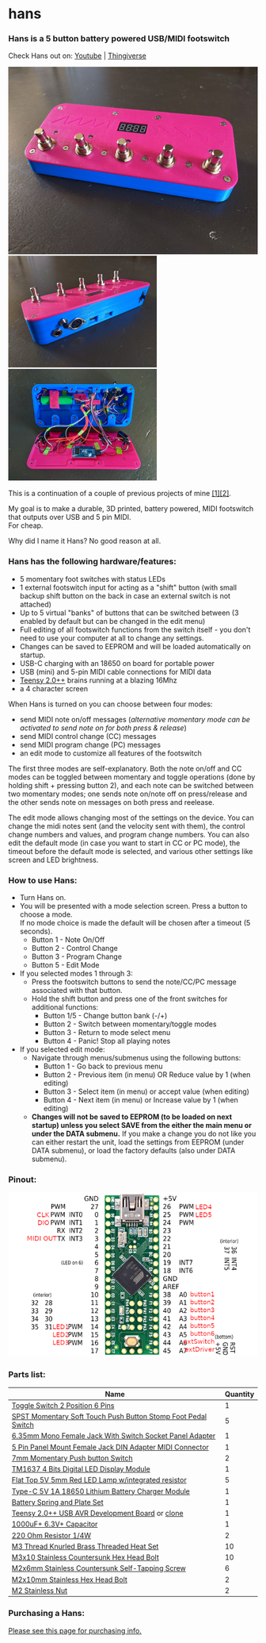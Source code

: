 # hans
### Hans is a 5 button battery powered USB/MIDI footswitch<br>

Check Hans out on: [Youtube](https://www.youtube.com/watch?v=nbIn7SEke0U) | [Thingiverse](https://www.thingiverse.com/thing:4768840)

<img src=https://raw.githubusercontent.com/hunked/hans/main/images/front.jpg width=600><br>
<img src=https://raw.githubusercontent.com/hunked/hans/main/images/back.jpg width=300><img src=https://raw.githubusercontent.com/hunked/hans/main/images/inside.jpg width=300><br>

This is a continuation of a couple of previous projects of mine [[1]](https://github.com/hunked/eightbuttonMIDIfootswitch)[[2]](https://github.com/hunked/footie). 

My goal is to make a durable, 3D printed, battery powered, MIDI footswitch that outputs over USB and 5 pin MIDI. <br>
For cheap.<br>

Why did I name it Hans? No good reason at all.

### Hans has the following hardware/features:
- 5 momentary foot switches with status LEDs
- 1 external footswitch input for acting as a "shift" button (with small backup shift button on the back in case an external switch is not attached)
- Up to 5 virtual "banks" of buttons that can be switched between (3 enabled by default but can be changed in the edit menu)
- Full editing of all footswitch functions from the switch itself - you don't need to use your computer at all to change any settings. 
- Changes can be saved to EEPROM and will be loaded automatically on startup.
- USB-C charging with an 18650 on board for portable power
- USB (mini) and 5-pin MIDI cable connections for MIDI data
- [Teensy 2.0++](https://www.pjrc.com/store/teensypp.html) brains running at a blazing 16Mhz
- a 4 character screen

When Hans is turned on you can choose between four modes: 
- send MIDI note on/off messages (*alternative momentary mode can be activated to send note on for both press & release*)
- send MIDI control change (CC) messages
- send MIDI program change (PC) messages
- an edit mode to customize all features of the footswitch

The first three modes are self-explanatory. Both the note on/off and CC modes can be toggled between momentary and toggle operations (done by holding shift + pressing button 2), and each note can be switched between two momentary modes; one sends note on/note off on press/release and the other sends note on messages on both press and reelease.

The edit mode allows changing most of the settings on the device. You can change the midi notes sent (and the velocity sent with them), the control change numbers and values, and program change numbers. You can also edit the default mode (in case you want to start in CC or PC mode), the timeout before the default mode is selected, and various other settings like screen and LED brightness.

### How to use Hans:
- Turn Hans on.
- You will be presented with a mode selection screen. Press a button to choose a mode. <br>If no mode choice is made the default will be chosen after a timeout (5 seconds).
  * Button 1 - Note On/Off
  * Button 2 - Control Change
  * Button 3 - Program Change
  * Button 5 - Edit Mode
- If you selected modes 1 through 3:
  * Press the footswitch buttons to send the note/CC/PC message associated with that button.
  * Hold the shift button and press one of the front switches for additional functions:
    * Button 1/5 - Change button bank (-/+)
    * Button 2 - Switch between momentary/toggle modes
    * Button 3 - Return to mode select menu
    * Button 4 - Panic! Stop all playing notes
- If you selected edit mode:
  * Navigate through menus/submenus using the following buttons:
    * Button 1 - Go back to previous menu
    * Button 2 - Previous item (in menu) OR Reduce value by 1 (when editing)
    * Button 3 - Select item (in menu) or accept value (when editing)
    * Button 4 - Next item (in menu) or Increase value by 1 (when editing)
  * **Changes will not be saved to EEPROM (to be loaded on next startup) unless you select SAVE from the either the main menu or under the DATA submenu.** If you make a change you do not like you can either restart the unit, load the settings from EEPROM (under DATA submenu), or load the factory defaults (also under DATA submenu).

### Pinout:<br>
<img src=https://raw.githubusercontent.com/hunked/hans/main/images/pinout.png>

### Parts list:
| Name                                                          | Quantity |
|---------------------------------------------------------------|----------|
| [Toggle Switch 2 Position 6 Pins](https://www.aliexpress.com/item/32800053774.html)            | 1        |
| [SPST Momentary Soft Touch Push Button Stomp Foot Pedal Switch](https://www.aliexpress.com/item/32918205335.html) | 5        |
| [6.35mm Mono Female Jack With Switch Socket Panel Adapter](https://www.aliexpress.com/item/32614113278.html)      | 1        |
| [5 Pin Panel Mount Female Jack DIN Adapter MIDI Connector](https://www.aliexpress.com/item/32972269819.html)      | 1        |
| [7mm Momentary Push button Switch](https://www.aliexpress.com/item/32790920961.html)                              | 2        |
| [TM1637 4 Bits Digital LED Display Module](https://www.aliexpress.com/item/32387190376.html)                      | 1        |
| [Flat Top 5V 5mm Red LED Lamp w/integrated resistor](https://www.aliexpress.com/item/32904653006.html)            | 5        |
| [Type-C 5V 1A 18650 Lithium Battery Charger Module](https://www.aliexpress.com/item/32670803042.html)             | 1        |
| [Battery Spring and Plate Set](https://www.aliexpress.com/item/32881285245.html)                                  | 1        |
| [Teensy 2.0++ USB AVR Development Board](https://www.pjrc.com/store/teensypp.html) or [clone](https://www.aliexpress.com/item/32975352827.html)          | 1        |
| [1000uF+ 6.3V+ Capacitor](https://www.aliexpress.com/item/4000092084550.html)                                       | 1        |
| [220 Ohm Resistor 1/4W](https://www.aliexpress.com/item/32952657927.html)                                         | 2        |
| [M3 Thread Knurled Brass Threaded Heat Set](https://www.aliexpress.com/item/4001185849382.html)                     | 10       |
| [M3x10 Stainless Countersunk Hex Head Bolt](https://www.aliexpress.com/item/4000020967604.html)                     | 10       |
| [M2x6mm Stainless Countersunk Self-Tapping Screw](https://www.aliexpress.com/item/4001074924245.html)               | 6        |
| [M2x10mm Stainless Hex Head Bolt](https://www.aliexpress.com/item/32810852732.html)                               | 2        |
| [M2 Stainless Nut](https://www.aliexpress.com/item/32977174437.html)                                              | 2        |

### Purchasing a Hans:

[Please see this page for purchasing info.](https://github.com/hunked/hans/blob/main/PURCHASE.md/)
